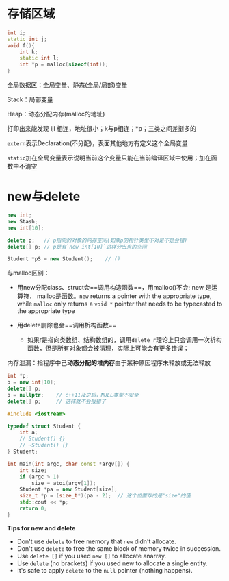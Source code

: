 # 存储区域

```cpp
int i;
static int j;
void f(){
    int k;
    static int l;
    int *p = malloc(sizeof(int));
}
```

全局数据区：全局变量、静态(全局/局部)变量

Stack：局部变量

Heap：动态分配内存(malloc的地址)

打印出来能发现 ijl 相连，地址很小；k与p相连；*p；三类之间差挺多的

`extern`表示Declaration(不分配)，表面其他地方有定义这个全局变量

`static`加在全局变量表示说明当前这个变量只能在当前编译区域中使用；加在函数中不清空

# new与delete

```cpp
new int;
new Stash;
new int[10];

delete p;	// p指向的对象的内存空间(如果p的指针类型不对是不是会错)
delete[] p;	// p是有`new int[10]`这样分出来的空间

Student *pS = new Student();	// ()
```

与malloc区别：

* 用new分配class、struct会==调用构造函数==，用malloc()不会; new 是运算符， malloc是函数。`new` returns a pointer with the appropriate type, while `malloc` only returns a `void *` pointer that needs to be typecasted to the appropriate type

* 用delete删除也会==调用析构函数==

    * 如果r是指向类数组、结构数组的，调用`delete r`理论上只会调用一次析构函数，但是所有对象都会被清理，实际上可能会有更多错误；


内存泄漏：指程序中己**动态分配的堆内存**由于某种原因程序未释放或无法释放

```cpp
int *p;
p = new int[10];
delete[] p;
p = nullptr;	// c++11及之后，NULL类型不安全
delete[] p;		// 这样就不会报错了
```



```cpp
#include <iostream>

typedef struct Student {
	int a;
	// Student() {}
	// ~Student() {}
} Student;

int main(int argc, char const *argv[]) {
	int size;
	if (argc > 1)
		size = atoi(argv[1]);
	Student *pa = new Student[size];
	size_t *p = (size_t*)(pa - 2);	// 这个位置存的是"size"的值
	std::cout << *p;
	return 0;
}
```



**Tips for new and delete**

* Don't use `delete` to free memory that `new` didn't allocate.
* Don't use `delete` to free the same block of memory twice in succession.
* Use `delete []` if you used `new []` to allocate anarray.
* Use `delete` (no brackets) if you used new to allocate a single entity.
* It's safe to apply `delete` to the `null` pointer (nothing happens).